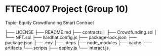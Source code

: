 # FTEC4007 Project (Group 10)

Topic: Equity Crowdfunding Smart Contract

├── LICENSE
├── README.md
├── contracts
│   ├── Crowdfunding.sol
│   └── NFT.sol
├── hardhat.config.js
├── package-lock.json
├── package.json
├── .env
├── .deps
├── node_modules
├── cache
├── artifacts
└── scripts
    ├── deploy.js
    └── interact.js
